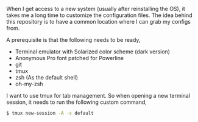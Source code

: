 When I get access to a new system (usually after reinstalling the OS), it
takes me a long time to customize the configuration files. The idea behind
this repository is to have a common location where I can grab my configs from.

A prerequisite is that the following needs to be ready,

* Terminal emulator with Solarized color scheme (dark version)
* Anonymous Pro font patched for Powerline
* git
* tmux
* zsh (As the default shell)
* oh-my-zsh

I want to use tmux for tab management. So when opening a new terminal session,
it needs to run the following custom command,

```zsh
$ tmux new-session -A -s default
```
